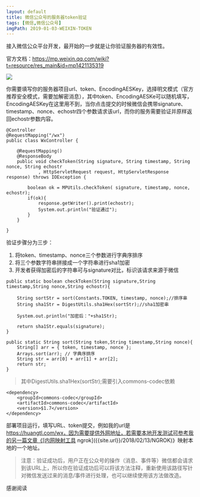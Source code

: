 ```yaml
---
layout: default
title: 微信公众号的服务器token验证
tags: [微信,微信公众号]
imgPath: 2019-01-03-WEIXIN-TOKEN
---
```

接入微信公众平台开发，最开始的一步就是让你验证服务器的有效性。  

官方文档：<https://mp.weixin.qq.com/wiki?t=resource/res_main&id=mp1421135319>

![]({{site.url}}{{site.post-img-dir}}/{{page.imgPath}}/server-config.jpg)

你需要填写你的服务器项目url、token、EncodingAESKey，选择明文模式（官方推荐安全模式，需要加解密消息），其中token、EncodingAESKe可以随机填写，EncodingAESKey在这里用不到，当你点击提交的时候微信会携带signature、timestamp、nonce、echostr四个参数请求该url，而你的服务需要验证并原样返回echostr参数内容。

```
@Controller
@RequestMapping("/wx")
public class WxController {

    @RequestMapping()
    @ResponseBody
    public void checkToken(String signature, String timestamp, String nonce, String echostr
    		, HttpServletRequest request, HttpServletResponse response) throws IOException {
        
        boolean ok = MPUtils.checkToken( signature, timestamp, nonce, echostr);
        if(ok){
            response.getWriter().print(echostr);
            System.out.println("验证通过");
        }
    }

} 
```
验证步骤分为三步：
1. 将token、timestamp、nonce三个参数进行字典序排序
2. 将三个参数字符串拼接成一个字符串进行sha1加密
3. 开发者获得加密后的字符串可与signature对比，标识该请求来源于微信

```
public static boolean checkToken(String signature,String timestamp,String nonce,String echostr){

    String sortStr = sort(Constants.TOKEN, timestamp, nonce);//排序串
    String sha1Str = DigestUtils.sha1Hex(sortStr);//sha1加密串

    System.out.println("加密后："+sha1Str);

    return sha1Str.equals(signature);
}	

public static String sort(String token,String timestamp,String nonce){
    String[] arr = { token, timestamp, nonce };
    Arrays.sort(arr); // 字典序排序
    String str = arr[0] + arr[1] + arr[2];
    return str;
}
```
> 其中DigestUtils.sha1Hex(sortStr);需要引入commons-codec依赖  

```
<dependency>
	<groupId>commons-codec</groupId>
	<artifactId>commons-codec</artifactId>
	<version>$1.7</version>
</dependency>
```
部署项目运行，填写URL、token提交，例如我的url是 https://huangtl.com/wx，因为需要提供外网地址，若需要本地开发测试可参考我的另一篇文章《[内网映射工具 ngrok]({{site.url}}/2018/02/13/NGROK)》映射本地的一个地址。
> 注意：验证成功后，用户正在公众号的操作（消息、事件等）微信都会请求到该URL上，所以你在验证成功后可以将该方法注释，重新使用该路径写针对微信发送过来的消息/事件进行处理，也可以继续使用该方法做改造。

感谢阅读